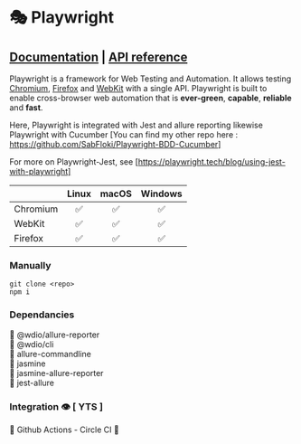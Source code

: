 # 🎭 Playwright

## [Documentation](https://playwright.dev) | [API reference](https://playwright.dev/docs/api/class-playwright/)

Playwright is a framework for Web Testing and Automation. It allows testing [Chromium](https://www.chromium.org/Home), [Firefox](https://www.mozilla.org/en-US/firefox/new/) and [WebKit](https://webkit.org/) with a single API. Playwright is built to enable cross-browser web automation that is **ever-green**, **capable**, **reliable** and **fast**.

Here, Playwright is integrated with Jest and allure reporting likewise Playwright with Cucumber [You can find my other repo here : https://github.com/SabFloki/Playwright-BDD-Cucumber]

For more on Playwright-Jest, see [https://playwright.tech/blog/using-jest-with-playwright]

|            |       Linux        |       macOS        |      Windows       |
| :--------- | :----------------: | :----------------: | :----------------: |
| Chromium   | :white_check_mark: | :white_check_mark: | :white_check_mark: |
| WebKit     | :white_check_mark: | :white_check_mark: | :white_check_mark: |
| Firefox    | :white_check_mark: | :white_check_mark: | :white_check_mark: |


### Manually

```Shell
git clone <repo>
npm i
```
### Dependancies
:mechanical_arm: @wdio/allure-reporter <br>
:mechanical_arm: @wdio/cli <br>
:mechanical_arm: allure-commandline <br>
:mechanical_arm: jasmine <br>
:mechanical_arm: jasmine-allure-reporter <br>
:mechanical_arm: jest-allure <br>


### Integration :eye: [ YTS ]

:blue_car: Github Actions - Circle CI :blue_car:


